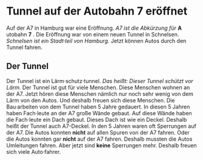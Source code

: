 #          Tunnel auf der Autobahn 7 eröffnet      

Auf der A7 in Hamburg war eine Eröffnung.  *A7 ist die Abkürzung für*  **A** utobahn **7** . Die Eröffnung war von einem neuen Tunnel in Schnelsen.  *Schnelsen ist ein Stadt·teil von Hamburg.*  Jetzt können Autos durch den Tunnel fahren. 

##                Der Tunnel            
Der Tunnel ist ein Lärm·schutz·tunnel. *Das heißt:*   *Dieser Tunnel schützt vor Lärm.*  Der Tunnel ist gut für viele Menschen. Diese Menschen wohnen an der A7. Jetzt hören diese Menschen nämlich nur noch sehr wenig von dem Lärm von den Autos. Und deshalb freuen sich diese Menschen. 
Die Bau·arbeiten von dem Tunnel haben 5 Jahre gedauert. In diesen 5 Jahren haben Fach·leute an der A7 große Wände gebaut. Auf diese Wände haben die Fach·leute ein Dach gebaut. Dieses Dach ist wie ein Deckel. Deshalb heißt der Tunnel auch A7-Deckel. In den 5 Jahren waren oft Sperrungen auf der A7. Die Autos konnten **nicht** auf allen Spuren von der A7 fahren. Oder die Autos konnten gar **nicht** auf der A7 fahren. Deshalb mussten die Autos Umleitungen fahren. Aber jetzt sind **keine** Sperrungen mehr. Deshalb freuen sich viele Auto·fahrer. 
